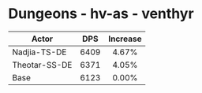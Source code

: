 # Dungeons - hv-as - venthyr
| Actor | DPS | Increase |
|---|:---:|:---:|
|Nadjia-TS-DE|6409|4.67%|
|Theotar-SS-DE|6371|4.05%|
|Base|6123|0.00%|
